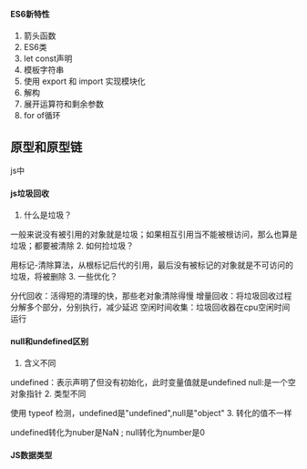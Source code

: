 
#### ES6新特性
1. 箭头函数
2. ES6类
3. let const声明
4. 模板字符串
5. 使用  export 和 import 实现模块化
6. 解构
7. 展开运算符和剩余参数
8. for of循环

## 原型和原型链
js中


#### js垃圾回收
1. 什么是垃圾？

一般来说没有被引用的对象就是垃圾；如果相互引用当不能被根访问，那么也算是垃圾；都要被清除
2. 如何捡垃圾？

用标记-清除算法，从根标记后代的引用，最后没有被标记的对象就是不可访问的垃圾，将被删除
3. 一些优化？

分代回收：活得短的清理的快，那些老对象清除得慢
增量回收：将垃圾回收过程分解多个部分，分别执行，减少延迟
空闲时间收集：垃圾回收器在cpu空闲时间运行

#### null和undefined区别
1. 含义不同

undefined：表示声明了但没有初始化，此时变量值就是undefined
null:是一个空对象指针
2. 类型不同

使用 typeof 检测，undefined是"undefined",null是"object"
3. 转化的值不一样

undefined转化为nuber是NaN ; null转化为number是0

#### JS数据类型